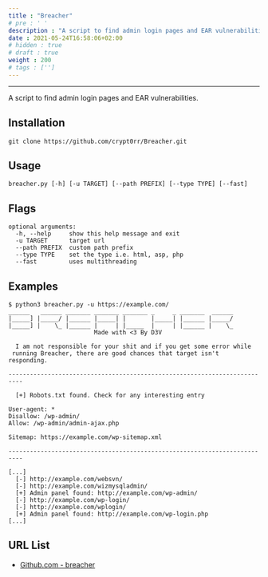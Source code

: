 ```yaml
---
title : "Breacher"
# pre : ' '
description : "A script to find admin login pages and EAR vulnerabilities."
date : 2021-05-24T16:58:06+02:00
# hidden : true
# draft : true
weight : 200
# tags : ['']
---
```


---

A script to find admin login pages and EAR vulnerabilities.

## Installation

```plain
git clone https://github.com/crypt0rr/Breacher.git
```

## Usage

```plain
breacher.py [-h] [-u TARGET] [--path PREFIX] [--type TYPE] [--fast]
```

## Flags

```plain
optional arguments:
  -h, --help     show this help message and exit
  -u TARGET      target url
  --path PREFIX  custom path prefix
  --type TYPE    set the type i.e. html, asp, php
  --fast         uses multithreading
```

## Examples

```plain
$ python3 breacher.py -u https://example.com/
______   ______ _______ _______ _______ _     _ _______  ______
|_____] |_____/ |______ |_____| |       |_____| |______ |_____/
|_____] |    \_ |______ |     | |_____  |     | |______ |    \_
                        Made with <3 By D3V

  I am not responsible for your shit and if you get some error while
 running Breacher, there are good chances that target isn't responding.

--------------------------------------------------------------------------

  [+] Robots.txt found. Check for any interesting entry

User-agent: *
Disallow: /wp-admin/
Allow: /wp-admin/admin-ajax.php

Sitemap: https://example.com/wp-sitemap.xml

--------------------------------------------------------------------------

[...]
  [-] http://example.com/websvn/
  [-] http://example.com/wizmysqladmin/
  [+] Admin panel found: http://example.com/wp-admin/
  [-] http://example.com/wp-login/
  [-] http://example.com/wplogin/
  [+] Admin panel found: http://example.com/wp-login.php
[...]
```

## URL List

- [Github.com - breacher](https://github.com/crypt0rr/Breacher.git)
